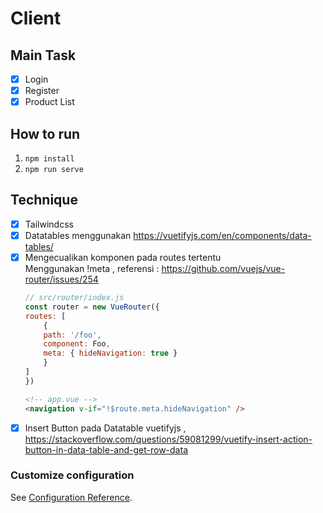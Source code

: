 # Client
## Main Task
- [x] Login
- [x] Register
- [x] Product List

## How to run
1. `npm install`
1. `npm run serve`


## Technique
- [x] Tailwindcss
- [x] Datatables menggunakan https://vuetifyjs.com/en/components/data-tables/
- [x] Mengecualikan komponen pada routes tertentu \
Menggunakan !meta , referensi : https://github.com/vuejs/vue-router/issues/254
    ```js
    // src/router/index.js
    const router = new VueRouter({
    routes: [
        {
        path: '/foo',
        component: Foo,
        meta: { hideNavigation: true }
        }
    ]
    })
    ```
    ```html
    <!-- app.vue -->
    <navigation v-if="!$route.meta.hideNavigation" />
    ```
- [x] Insert Button pada Datatable vuetifyjs , https://stackoverflow.com/questions/59081299/vuetify-insert-action-button-in-data-table-and-get-row-data

### Customize configuration
See [Configuration Reference](https://cli.vuejs.org/config/).

